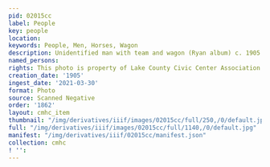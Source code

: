 ```yaml
---
pid: 02015cc
label: People
key: people
location: 
keywords: People, Men, Horses, Wagon
description: Unidentified man with team and wagon (Ryan album) c. 1905
named_persons: 
rights: This photo is property of Lake County Civic Center Association.
creation_date: '1905'
ingest_date: '2021-03-30'
format: Photo
source: Scanned Negative
order: '1862'
layout: cmhc_item
thumbnail: "/img/derivatives/iiif/images/02015cc/full/250,/0/default.jpg"
full: "/img/derivatives/iiif/images/02015cc/full/1140,/0/default.jpg"
manifest: "/img/derivatives/iiif/02015cc/manifest.json"
collection: cmhc
! '': 
---
```

